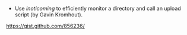   * Use _inoticoming_ to efficiently monitor a directory and call an upload script (by Gavin Kromhout).

https://gist.github.com/856236/